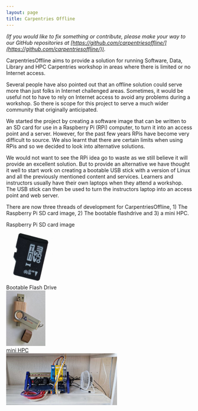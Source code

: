 ```yaml
---
layout: page
title: Carpentries Offline
---
```


*(If you would like to fix something or contribute, please make your way to our GitHub repositories at [https://github.com/carpentriesoffline/](https://github.com/carpentriesoffline/)).*

CarpentriesOffline aims to provide a solution for running Software, Data, Library and HPC Carpentries workshop in areas where there is limited or no Internet access.

Several people have also pointed out that an offline solution could serve more than just folks in Internet challenged areas. Sometimes, it would be useful not to have to rely on Internet access to avoid any problems during a workshop. So there is scope for this project to serve a much wider community that originally anticipated.

We started the project by creating a software image that can be written to an SD card for use in a Raspberry Pi (RPi) computer, to turn it into an access point and a server. However, for the past few years RPis have become very difficult to source. We also learnt that there are certain limits when using RPis and so we decided to look into alternative solutions. 

We would not want to see the RPi idea go to waste as we still believe it will provide an excellent solution. But to provide an alternative we have thought it well to start work on creating a bootable USB stick with a version of Linux and all the previously mentioned content and services. Learners and instructors usually have their own laptops when they attend a workshop. The USB stick can then be used to turn the instructors laptop into an access point and web server.

There are now three threads of development for CarpentriesOffline, 1) The Raspberry Pi SD card image, 2) The bootable flashdrive and 3) a mini HPC.

<div class="container">
	<div class="item blue">
		<div class="colhead">
			Raspberry Pi SD card image
		</div>
		<div class="colbody">
			<a href="rpiimage"><img src="images/sd_card.png" height="150px"></a>
		</div>
	</div>
	<div class="item red">
		<div class="colhead">
			Bootable Flash Drive
		</div>
		<div class="colbody">
			<a href="flashdrive"><img src="images/FlashDrive-150px.jpg" height="150px"></a>
		</div>
	</div>
	<div class="item blue">
		<div class="colhead">
			<a href="miniHPC">mini HPC</a>
		</div>
		<div class="colbody">
			<a href="miniHPC"><img src="images/mini-HPC-proto1-300px.jpg" width="300px"></a>
		</div>
	</div>
</div>
